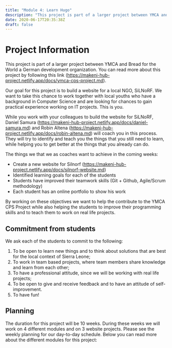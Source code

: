 ```yaml
---
title: "Module 4: Learn Hugo"
description: "This project is part of a larger project between YMCA and Bread for the World a German development organization. You can read more about this project by following this link. ((https://makeni-hub-project.netlify.app/docs/ymca-cps-project.md)"
date: 2020-06-17T20:35:38Z
draft: false
---
```


# Project Information
This project is part of a larger project between YMCA and Bread for the World a German development organization. You can read more about this project by following this link (https://makeni-hub-project.netlify.app/docs/ymca-cps-project.md).

Our goal for this project is to build a website for a local NGO, SiLNoRF. We want to take this chance to work together with local youths who have a background in Computer Science and are looking for chances to gain practical experience working on IT projects. This is you.

While you work with your colleagues to build the website for SiLNoRF, Daniel Samura (https://makeni-hub-project.netlify.app/docs/daniel-samura.md) and Robin Altena (https://makeni-hub-project.netlify.app/docs/robin-altena.md)  will coach you in this process. They will try to identify and teach you the things that you still need to learn, while helping you to get better at the things that you already can do.

The things we that we as coaches want to achieve in the coming weeks:
- Create a new website for Silnorf (https://makeni-hub-project.netlify.app/docs/silnorf-website.md)
- Identified learning goals for each of the students
- Students have improved their teamwork skills (Git + Github, Agile/Scrum methodology)
- Each student has an online portfolio to show his work

By working on these objectives we want to help the contribute to the YMCA CPS Project while also helping the students to improve their programming skills and to teach them to work on real life projects.

## Commitment from students
We ask each of the students to commit to the following:

1. To be open to learn new things and to think about solutions that are best for the local context of Sierra Leone;
2. To work in team based projects, where team members share knowledge and learn from each other;
3. To have a professional attitude, since we will be working with real life projects;
4. To be open to give and receive feedback and to have an attitude of self-improvement.
5. To have fun!

## Planning
The duration for this project will be 10 weeks. During these weeks we will work on 4 different modules and on 3 website projects. Please see the weekly planning for our day-to-day schedule. Below you can read more about the different modules for this project:

